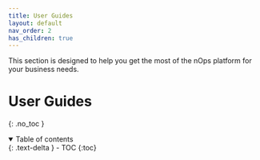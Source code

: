 ```yaml
---
title: User Guides
layout: default
nav_order: 2
has_children: true
---
```


This section is designed to help you get the most of the nOps platform for your business needs.

# User Guides
{: .no_toc }

<details open markdown="block">
  <summary>
    Table of contents
  </summary>
  {: .text-delta }
- TOC
{:toc}
</details>